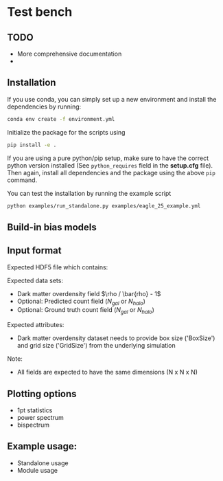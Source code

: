 Test bench
==

TODO
--
* More comprehensive documentation
* 

Installation
--

If you use conda, you can simply set up a new environment and install the dependencies by running:

```bash
conda env create -f environment.yml
```

Initialize the package for the scripts using

```bash
pip install -e .
```

If you are using a pure python/pip setup, make sure to have the correct python version installed (See `python_requires` field in the **setup.cfg** file).
Then again, install all dependencies and the package using the above `pip` command.

You can test the installation by running the example script

```bash
python examples/run_standalone.py examples/eagle_25_example.yml
```

Build-in bias models
--

Input format
--

Expected HDF5 file which contains:

Expected data sets:

- Dark matter overdensity field $\rho / \bar{rho} - 1$
- Optional: Predicted count field ($N_{gal}$ or $N_{halo}$)
- Optional: Ground truth count field ($N_{gal}$ or $N_{halo}$)

Expected attributes:

- Dark matter overdensity dataset needs to provide box size ('BoxSize') and grid size ('GridSize') from the underlying
  simulation

Note:

* All fields are expected to have the same dimensions (N x N x N)

Plotting options
--

* 1pt statistics
* power spectrum
* bispectrum

Example usage:
--

* Standalone usage
* Module usage